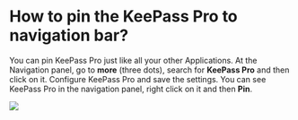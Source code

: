# How to pin the KeePass Pro to navigation bar?

<p class="no-margin">You can pin KeePass Pro just like all your other Applications. At the Navigation panel, go to <b>more</b> (three dots), search for <b>KeePass Pro</b> and then click on it. Configure KeePass Pro and save the settings. You can see KeePass Pro in the navigation panel, right click on it and then <b>Pin</b>.</p>
<p class="no-margin"></p>
<div class="intercom-container"><img src="/assets/img/teams-pro/image_62.png"></div>



